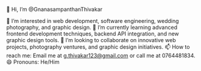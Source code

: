 👋 Hi, I’m @GnanasampanthanThivakar

👀 I’m interested in web development, software engineering, wedding photography, and graphic design.
🌱 I’m currently learning advanced frontend development techniques, backend API integration, and new graphic design tools.
💞️ I’m looking to collaborate on innovative web projects, photography ventures, and graphic design initiatives.
📫 How to reach me: Email me at g.thivakar123@gmail.com or call me at 0764481834.
😄 Pronouns: He/Him


